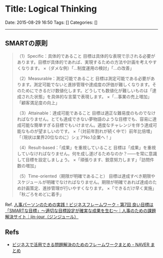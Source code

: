 # Title: Logical Thinking

Date: 2015-08-29 16:50
Tags: []
Categories: []

---

## SMARTの原則

> 	（1）Specific：具体的であること
> 	 目標は具体的な表現で示される必要があります。目標が具体的であれば、実現するための方法や計画を考えやすくなります。
> 	 ×（ダメな例）「…制度運用の検討」「…の改善」
>
> 	（2）Measurable：測定可能であること
> 	 目標は測定可能である必要があります。測定可能でないと進捗管理や達成度の評価が難しくなります。そのためにできるだけ数値化します。どうしても数値化が難しいものは「達成された状態」を具体的な言葉で表現します。
> 	 ×「…事業の売上増加」「顧客満足度の向上」
>
> 	（3）Attainable：達成可能であること
> 	 目標は適正な難易度のものでなければなりません。とても達成できない夢物語のような目標でも、容易に達成可能な簡単すぎる目標でもいけません。適度なチャレンジを伴う達成可能なものが望ましいのです。
> 	 ×「（対前年割れが続く中で）前年比倍増」「（現状は業界20位なのに）シェアNo.1企業へ！」
>
> 	（4）Result-based：「成果」を重視していること
> 	 目標は「成果」を重視していなければなりません。何を成し遂げるためなのか？――を常に意識して目標を設定しましょう。
> 	 ×「頑張ります、鋭意努力します」「訪問件数の増加」
>
> 	（5）Time-oriented（期限が明確であること）
> 	 目標は達成すべき期限やスケジュールが明確でなければなりません。期限が明確であれば達成のため計画策定、進捗管理が行いやすくなります。
> 	 ×「できるだけ早く実施」「秋ごろをめどに着手」

Ref. [人事パーソンのための実践！ビジネスフレームワーク - 第7回 良い目標は「SMARTな目標」～適切な目標設定が確実な成果を生む～｜人事のための課題解決サイト｜jin-jour（ジンジュール）](https://www.rosei.jp/jinjour/article.php?entry_no=57288)

## Refs

* [ビジネスで活用できる問題解決のためのフレームワークまとめ - NAVER まとめ](http://matome.naver.jp/odai/2140905307385143301?page=2)
